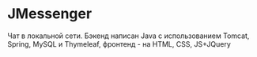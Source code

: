 # JMessenger
Чат в локальной сети. Бэкенд написан Java с использованием Tomcat, Spring, MySQL и Thymeleaf, фронтенд - на HTML, CSS, JS+JQuery
